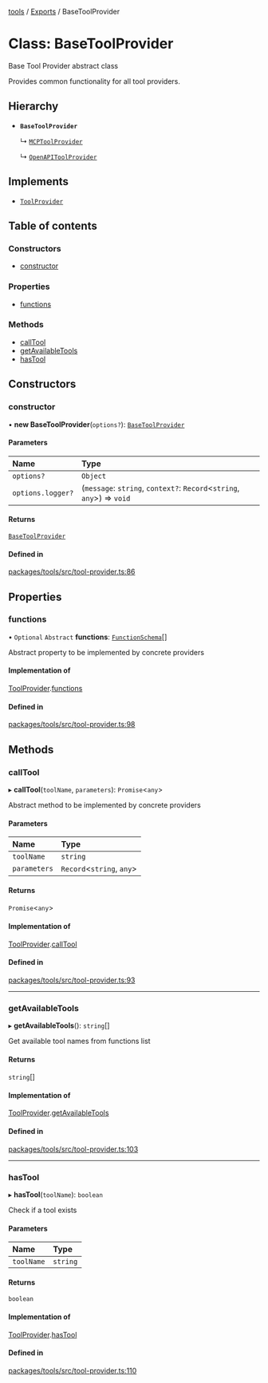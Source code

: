 <!-- 
 ⚠️  AUTO-GENERATED FILE - DO NOT EDIT MANUALLY
 This file is automatically generated by scripts/docs-generator.js
 To make changes, edit the source TypeScript files or update the generator script
-->

[tools](../../) / [Exports](../modules) / BaseToolProvider

# Class: BaseToolProvider

Base Tool Provider abstract class

Provides common functionality for all tool providers.

## Hierarchy

- **`BaseToolProvider`**

  ↳ [`MCPToolProvider`](MCPToolProvider)

  ↳ [`OpenAPIToolProvider`](OpenAPIToolProvider)

## Implements

- [`ToolProvider`](../interfaces/ToolProvider)

## Table of contents

### Constructors

- [constructor](BaseToolProvider#constructor)

### Properties

- [functions](BaseToolProvider#functions)

### Methods

- [callTool](BaseToolProvider#calltool)
- [getAvailableTools](BaseToolProvider#getavailabletools)
- [hasTool](BaseToolProvider#hastool)

## Constructors

### constructor

• **new BaseToolProvider**(`options?`): [`BaseToolProvider`](BaseToolProvider)

#### Parameters

| Name | Type |
| :------ | :------ |
| `options?` | `Object` |
| `options.logger?` | (`message`: `string`, `context?`: `Record`\<`string`, `any`\>) => `void` |

#### Returns

[`BaseToolProvider`](BaseToolProvider)

#### Defined in

[packages/tools/src/tool-provider.ts:86](https://github.com/woojubb/robota/blob/30652967d461653c455a3b4a7c021f51b3c17391/packages/tools/src/tool-provider.ts#L86)

## Properties

### functions

• `Optional` `Abstract` **functions**: [`FunctionSchema`](../interfaces/FunctionSchema)[]

Abstract property to be implemented by concrete providers

#### Implementation of

[ToolProvider](../interfaces/ToolProvider).[functions](../interfaces/ToolProvider#functions)

#### Defined in

[packages/tools/src/tool-provider.ts:98](https://github.com/woojubb/robota/blob/30652967d461653c455a3b4a7c021f51b3c17391/packages/tools/src/tool-provider.ts#L98)

## Methods

### callTool

▸ **callTool**(`toolName`, `parameters`): `Promise`\<`any`\>

Abstract method to be implemented by concrete providers

#### Parameters

| Name | Type |
| :------ | :------ |
| `toolName` | `string` |
| `parameters` | `Record`\<`string`, `any`\> |

#### Returns

`Promise`\<`any`\>

#### Implementation of

[ToolProvider](../interfaces/ToolProvider).[callTool](../interfaces/ToolProvider#calltool)

#### Defined in

[packages/tools/src/tool-provider.ts:93](https://github.com/woojubb/robota/blob/30652967d461653c455a3b4a7c021f51b3c17391/packages/tools/src/tool-provider.ts#L93)

___

### getAvailableTools

▸ **getAvailableTools**(): `string`[]

Get available tool names from functions list

#### Returns

`string`[]

#### Implementation of

[ToolProvider](../interfaces/ToolProvider).[getAvailableTools](../interfaces/ToolProvider#getavailabletools)

#### Defined in

[packages/tools/src/tool-provider.ts:103](https://github.com/woojubb/robota/blob/30652967d461653c455a3b4a7c021f51b3c17391/packages/tools/src/tool-provider.ts#L103)

___

### hasTool

▸ **hasTool**(`toolName`): `boolean`

Check if a tool exists

#### Parameters

| Name | Type |
| :------ | :------ |
| `toolName` | `string` |

#### Returns

`boolean`

#### Implementation of

[ToolProvider](../interfaces/ToolProvider).[hasTool](../interfaces/ToolProvider#hastool)

#### Defined in

[packages/tools/src/tool-provider.ts:110](https://github.com/woojubb/robota/blob/30652967d461653c455a3b4a7c021f51b3c17391/packages/tools/src/tool-provider.ts#L110)
